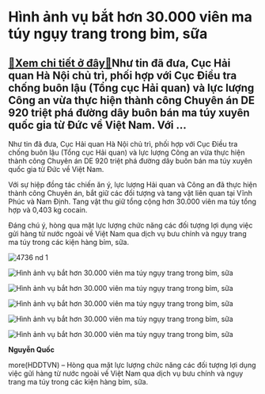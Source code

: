 Hình ảnh vụ bắt hơn 30.000 viên ma túy ngụy trang trong bỉm, sữa
================================================================

[:gift:Xem chi tiết ở đây:gift:](https://hddtvn.com/hinh-anh-vu-bat-hon-30-000-vien-ma-tuy-nguy-trang-trong-bim-sua/)Như tin đã đưa, Cục Hải quan Hà Nội chủ trì, phối hợp với Cục Điều tra chống buôn lậu (Tổng cục Hải quan) và lực lượng Công an vừa thực hiện thành công Chuyên án DE 920 triệt phá đường dây buôn bán ma túy xuyên quốc gia từ Đức về Việt Nam. Với …
-----------------------------------------------------------------------------------------------------------------------------------------------------------------------------------------------------------------------------------------------------


Như tin đã đưa, Cục Hải quan Hà Nội chủ trì, phối hợp với Cục Điều tra chống buôn lậu (Tổng cục Hải quan) và lực lượng Công an vừa thực hiện thành công Chuyên án DE 920 triệt phá đường dây buôn bán ma túy xuyên quốc gia từ Đức về Việt Nam.


Với sự hiệp đồng tác chiến ăn ý, lực lượng Hải quan và Công an đã thực hiện thành công Chuyên án, bắt giữ các đối tượng và tang vật liên quan tại Vĩnh Phúc và Nam Định. Tang vật thu giữ tổng cộng hơn 30.000 viên ma túy tổng hợp và 0,403 kg cocain.


Đáng chú ý, hòng qua mặt lực lượng chức năng các đối tượng lợi dụng việc gửi hàng từ nước ngoài về Việt Nam qua dịch vụ bưu chính và ngụy trang ma túy trong các kiện hàng bỉm, sữa.





![4736 nd 1](https://hddtvn.com/wp-content/uploads/2021/01/4736_ND_1.jpg "Hình ảnh vụ bắt hơn 30.000 viên ma túy ngụy trang trong bỉm, sữa")




![Hình ảnh vụ bắt hơn 30.000 viên ma túy ngụy trang trong bỉm, sữa](https://hddtvn.com/wp-content/uploads/2021/01/4904_ND_2.jpg "Hình ảnh vụ bắt hơn 30.000 viên ma túy ngụy trang trong bỉm, sữa")




![Hình ảnh vụ bắt hơn 30.000 viên ma túy ngụy trang trong bỉm, sữa](https://hddtvn.com/wp-content/uploads/2021/01/4906_ND.jpg "Hình ảnh vụ bắt hơn 30.000 viên ma túy ngụy trang trong bỉm, sữa")




![Hình ảnh vụ bắt hơn 30.000 viên ma túy ngụy trang trong bỉm, sữa](https://hddtvn.com/wp-content/uploads/2021/01/4914_VP.jpg "Hình ảnh vụ bắt hơn 30.000 viên ma túy ngụy trang trong bỉm, sữa")




![Hình ảnh vụ bắt hơn 30.000 viên ma túy ngụy trang trong bỉm, sữa](https://hddtvn.com/wp-content/uploads/2021/01/4911_VP_2.jpg "Hình ảnh vụ bắt hơn 30.000 viên ma túy ngụy trang trong bỉm, sữa")




![Hình ảnh vụ bắt hơn 30.000 viên ma túy ngụy trang trong bỉm, sữa](https://hddtvn.com/wp-content/uploads/2021/01/4912_VP_3-2.jpg "Hình ảnh vụ bắt hơn 30.000 viên ma túy ngụy trang trong bỉm, sữa")


 


**Nguyễn Quốc**



more(HDDTVN) – Hòng qua mặt lực lượng chức năng các đối tượng lợi dụng việc gửi hàng từ nước ngoài về Việt Nam qua dịch vụ bưu chính và ngụy trang ma túy trong các kiện hàng bỉm, sữa.

